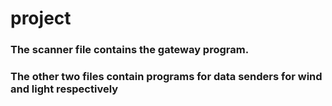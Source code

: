 # project
### The scanner file contains the gateway program.
### The other two files contain programs for data senders for wind and light respectively
